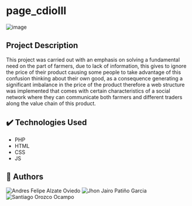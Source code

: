 # page_cdioIII
![image](https://user-images.githubusercontent.com/102881885/203791627-cc6eb4d4-ff05-4b5d-b8db-ac92408a1173.png)

## Project Description
This project was carried out with an emphasis on solving a fundamental need on the part of farmers, due to lack of information, 
this gives to ignore the price of their product causing some people to take advantage of this confusion thinking about their own good, 
as a consequence generating a significant imbalance in the price of the product therefore a web structure was implemented that comes 
with certain characteristics of a social network where they can communicate both farmers and different traders along the value chain of this product.

## :heavy_check_mark: Technologies Used
- PHP
- HTML 
- CSS 
- JS 

## :man: Authors
![Andres Felipe Alzate Oviedo](https://user-images.githubusercontent.com/102881885/203796272-9833b5c1-f288-46d4-bc03-a35093b05aaf.png)
![Jhon Jairo Patiño Garcia](https://user-images.githubusercontent.com/102881885/203796375-d1c69702-199c-4ebf-b301-1d93954fea18.png)
![Santiago Orozco Ocampo](https://user-images.githubusercontent.com/102881885/203796455-98425039-7b3b-40c3-9a1b-f41d7839827d.png)

